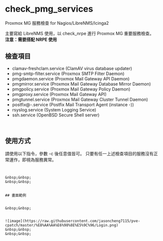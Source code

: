 # check_pmg_services
Proxmox MG 服務檢查 for Nagios/LibreNMS/Icinga2

主要寫給 LibreNMS 使用，以 check_nrpe 進行 Proxmox MG 重要服務檢查。  
**注意：需要搭配 NRPE 使用**

## 檢查項目
* clamav-freshclam.service (ClamAV virus database updater)
* pmg-smtp-filter.service (Proxmox SMTP Filter Daemon)
* pmgdaemon.service (Proxmox Mail Gateway API Daemon)
* pmgmirror.service (Proxmox Mail Gateway Database Mirror Daemon)
* pmgpolicy.service (Proxmox Mail Gateway Policy Daemon)
* pmgproxy.service (Proxmox Mail Gateway API)
* pmgtunnel.service (Proxmox Mail Gateway Cluster Tunnel Daemon)
* postfix@-.service (Postfix Mail Transport Agent (instance -))
* rsyslog.service (System Logging Service)
* ssh.service (OpenBSD Secure Shell server)


   
&nbsp;&nbsp;
&nbsp;&nbsp;
   
## 使用方式

請使用以下指令，參數 -c 後任意值皆可。
只要有任一上述檢查項目的服務沒有正常運作，即視為服務異常。
```./check_pmg_services -c 1

   
&nbsp;&nbsp;
&nbsp;&nbsp;
   
      
## 畫面範例


&nbsp;&nbsp;


![image](https://raw.githubusercontent.com/jasoncheng7115/pve-cpatch/master/%E8%AA%AA%E6%98%8E%E5%9C%96/Login.png)
&nbsp;&nbsp;
&nbsp;&nbsp;
